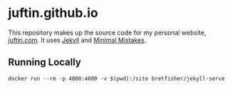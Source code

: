 # juftin.github.io

This repository makes up the source code for my personal website,
[juftin.com](https://juftin.com). It uses [Jekyll](https://jekyllrb.com/)
and [Minimal Mistakes](https://mmistakes.github.io/minimal-mistakes/).

## Running Locally

```shell
docker run --rm -p 4000:4000 -v $(pwd):/site bretfisher/jekyll-serve
```
